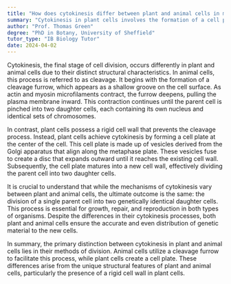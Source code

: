 ```yaml
---
title: "How does cytokinesis differ between plant and animal cells in meiosis?"
summary: "Cytokinesis in plant cells involves the formation of a cell plate, while in animal cells, a cleavage furrow forms."
author: "Prof. Thomas Green"
degree: "PhD in Botany, University of Sheffield"
tutor_type: "IB Biology Tutor"
date: 2024-04-02
---
```


Cytokinesis, the final stage of cell division, occurs differently in plant and animal cells due to their distinct structural characteristics. In animal cells, this process is referred to as cleavage. It begins with the formation of a cleavage furrow, which appears as a shallow groove on the cell surface. As actin and myosin microfilaments contract, the furrow deepens, pulling the plasma membrane inward. This contraction continues until the parent cell is pinched into two daughter cells, each containing its own nucleus and identical sets of chromosomes.

In contrast, plant cells possess a rigid cell wall that prevents the cleavage process. Instead, plant cells achieve cytokinesis by forming a cell plate at the center of the cell. This cell plate is made up of vesicles derived from the Golgi apparatus that align along the metaphase plate. These vesicles fuse to create a disc that expands outward until it reaches the existing cell wall. Subsequently, the cell plate matures into a new cell wall, effectively dividing the parent cell into two daughter cells.

It is crucial to understand that while the mechanisms of cytokinesis vary between plant and animal cells, the ultimate outcome is the same: the division of a single parent cell into two genetically identical daughter cells. This process is essential for growth, repair, and reproduction in both types of organisms. Despite the differences in their cytokinesis processes, both plant and animal cells ensure the accurate and even distribution of genetic material to the new cells.

In summary, the primary distinction between cytokinesis in plant and animal cells lies in their methods of division. Animal cells utilize a cleavage furrow to facilitate this process, while plant cells create a cell plate. These differences arise from the unique structural features of plant and animal cells, particularly the presence of a rigid cell wall in plant cells.
    